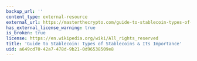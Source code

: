 ```yaml
---
backup_url: ''
content_type: external-resource
external_url: https://masterthecrypto.com/guide-to-stablecoin-types-of-stablecoins/
has_external_license_warning: true
is_broken: true
license: https://en.wikipedia.org/wiki/All_rights_reserved
title: 'Guide to Stablecoin: Types of Stablecoins & Its Importance'
uid: a649cd70-42a7-478d-9b21-0d96538509e8
---
```


